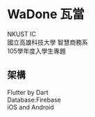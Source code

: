 # WaDone 瓦當

NKUST IC <br>
國立高雄科技大學 智慧商務系 <br>
105學年度入學生專題 <br>

## 架構

Flutter by Dart <br>
Database:Firebase <br>
iOS and Android <br>
